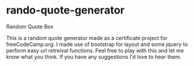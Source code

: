 # rando-quote-generator
Random Quote Box

This is a random quote generator made as a certificate project for freeCodeCamp.org. I made use of bootstrap for layout and some jquery to perform easy url retreival functions. 
Feel free to play with this and let me know what you think. If you have any suggestions I'd love to hear them. 
